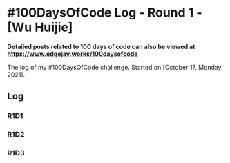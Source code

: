 # #100DaysOfCode Log - Round 1 - [Wu Huijie]

**Detailed posts related to 100 days of code can also be viewed at https://www.edgejay.works/100daysofcode**

The log of my #100DaysOfCode challenge. Started on [October 17, Monday, 2021].

## Log

### R1D1 


### R1D2


### R1D3


